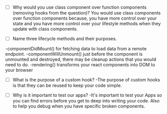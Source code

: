 - [ ] Why would you use class component over function components (removing hooks from the question)?
      You would use class components over function components because, you have more control over your state and you have more control over your lifestyle methods when they update with class components.

* [ ] Name three lifecycle methods and their purposes.

-componentDidMount() for fetching data to load data from a remote endpoint.
-componentWillUnmount() just before the component is unmounted and destroyed, there may be cleanup actions that you would need to do.
-rendering() transforms your react components into DOM to your browser

- [ ] What is the purpose of a custom hook?
      -The purpose of custom hooks is that they can be reused to keep your code simple.

- [ ] Why is it important to test our apps?
      -It's important to test your Apps so you can find errors before you get to deep into writing your code. Also to help you debug when you have specific broken components.
